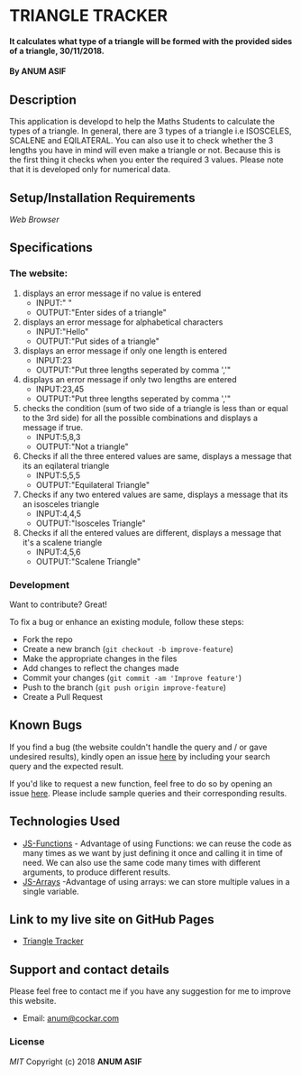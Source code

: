 # TRIANGLE TRACKER
#### It calculates what type of a triangle will be formed with the provided sides of a triangle, 30/11/2018.
#### By **ANUM ASIF**
## Description
This application is developd to help the Maths Students to calculate the types of a triangle. In general, there are 3 types of a triangle i.e ISOSCELES, SCALENE and EQILATERAL. You can also use it to check whether the 3 lengths you have in mind will even make a triangle or not. Because this is the first thing it checks when you enter the required 3 values. Please note that it is developed only for numerical data.
## Setup/Installation Requirements
*Web Browser*
## Specifications
### The website:
1. displays an error message if  no value is entered
   - INPUT:" " 
   - OUTPUT:"Enter sides of a triangle"
2. displays an error message for alphabetical characters
   - INPUT:"Hello" 
   - OUTPUT:"Put sides of a triangle"
3. displays an error message if only one length is entered
   - INPUT:23 
   - OUTPUT:"Put three lengths seperated by comma ','"
4. displays an error message if only two lengths are entered
   - INPUT:23,45 
   - OUTPUT:"Put three lengths seperated by comma ','"
5. checks the condition (sum of two side of a triangle is less than or equal to the 3rd side) for all the possible combinations and displays a message if true.
   - INPUT:5,8,3 
   - OUTPUT:"Not a triangle" 
6. Checks if all the three entered values are same, displays a message that its an eqilateral triangle
   - INPUT:5,5,5 
   - OUTPUT:"Equilateral Triangle"
7. Checks if any two entered values are same, displays a message that its an isosceles triangle
   - INPUT:4,4,5 
   - OUTPUT:"Isosceles Triangle"
8. Checks if all the entered values are different, displays a message that it's a scalene triangle
   - INPUT:4,5,6 
   - OUTPUT:"Scalene Triangle"
### Development
Want to contribute? Great!

To fix a bug or enhance an existing module, follow these steps:

- Fork the repo
- Create a new branch (`git checkout -b improve-feature`)
- Make the appropriate changes in the files
- Add changes to reflect the changes made
- Commit your changes (`git commit -am 'Improve feature'`)
- Push to the branch (`git push origin improve-feature`)
- Create a Pull Request 
## Known Bugs
If you find a bug (the website couldn't handle the query and / or gave undesired results), kindly open an issue [here](https://github.com/AnumAsif/triangle-tracker/issues/new) by including your search query and the expected result.

If you'd like to request a new function, feel free to do so by opening an issue [here](https://github.com/AnumAsif/triangle-tracker/issues/new). Please include sample queries and their corresponding results.
## Technologies Used
- [JS-Functions](https://www.w3schools.com/js/js_functions.asp) - Advantage of using Functions: we can reuse the code as many times as we want by just defining it once and calling it in time of need.
We can also use the same code many times with different arguments, to produce different results.
- [JS-Arrays](https://developers.google.com/chart/interactive/docs/quick_start) -Advantage of using arrays: we can store multiple values in a single variable.
## Link to my live site on GitHub Pages
- [Triangle Tracker](https://anumasif.github.io/triangle-tracker/)
## Support and contact details
Please feel free to contact me if you have any suggestion for me to improve this website.
- Email: anum@cockar.com
### License
*MIT*
Copyright (c) 2018 **ANUM ASIF**
